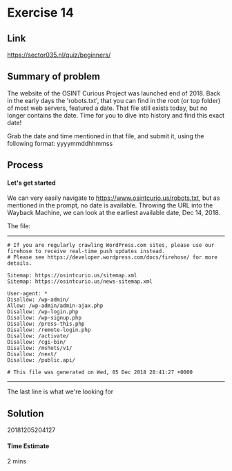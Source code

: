 # Exercise 14

## Link
https://sector035.nl/quiz/beginners/

## Summary of problem

The website of the OSINT Curious Project  was launched end of 2018. Back in the early days the 'robots.txt', that you can find in the root (or top folder) of most web servers, featured a date. That file still exists today, but no longer contains the date. Time for you to dive into history and find this exact date!

Grab the date and time mentioned in that file, and submit it, using the following format: yyyymmddhhmmss
 

## Process

#### Let's get started

We can very easily navigate to https://www.osintcurio.us/robots.txt, but as mentioned in the prompt, no date is available. Throwing the URL into the Wayback Machine, we can look at the earliest available date, Dec 14, 2018. 

The file:

------
``` 
# If you are regularly crawling WordPress.com sites, please use our firehose to receive real-time push updates instead.
# Please see https://developer.wordpress.com/docs/firehose/ for more details.

Sitemap: https://osintcurio.us/sitemap.xml
Sitemap: https://osintcurio.us/news-sitemap.xml

User-agent: *
Disallow: /wp-admin/
Allow: /wp-admin/admin-ajax.php
Disallow: /wp-login.php
Disallow: /wp-signup.php
Disallow: /press-this.php
Disallow: /remote-login.php
Disallow: /activate/
Disallow: /cgi-bin/
Disallow: /mshots/v1/
Disallow: /next/
Disallow: /public.api/

# This file was generated on Wed, 05 Dec 2018 20:41:27 +0000
```
------

The last line is what we're looking for


## Solution

20181205204127

#### Time Estimate
2 mins